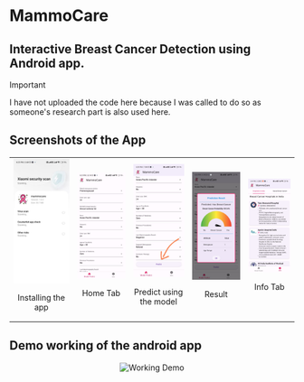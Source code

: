 # MammoCare
## Interactive Breast Cancer Detection using Android app.
> [!IMPORTANT]  
> I have not uploaded the code here because I was called to do so as someone's research part is also used here.
## Screenshots of the App
<table align="center">
  <tr>
    <td align="center">
      <img src="Images/1.jpg" alt="Image 1" width="200px" />
      <p>Installing the app</p>
    </td>
    <td align="center">
      <img src="Images/2.jpg" alt="Image 2" width="200px" />
      <p>Home Tab</p>
    </td>
    <td align="center">
      <img src="Images/3.jpg" alt="Image 3" width="200px" />
      <p>Predict using the model</p>
    </td>
    <td align="center">
      <img src="Images/4.jpg" alt="Image 4" width="200px" />
      <p>Result</p>
    </td>
    <td align="center">
      <img src="Images/5.jpg" alt="Image 5" width="200px" />
      <p>Info Tab</p>
    </td>
  </tr>
</table>


## Demo working of the android app
<p align="center">
  <img src="Images/video.gif" alt="Working Demo" style="height:550px;" />
</p>

